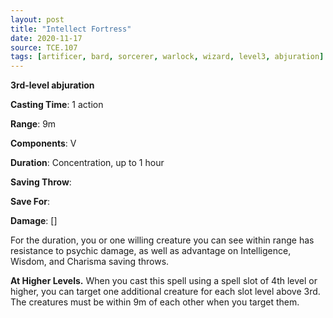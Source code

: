 ```yaml
---
layout: post
title: "Intellect Fortress"
date: 2020-11-17
source: TCE.107
tags: [artificer, bard, sorcerer, warlock, wizard, level3, abjuration]
---
```


**3rd-level abjuration**

**Casting Time**: 1 action

**Range**: 9m

**Components**: V

**Duration**: Concentration, up to 1 hour

**Saving Throw**:

**Save For**:

**Damage**: []

For the duration, you or one willing creature you can see within range has resistance to psychic damage, as well as advantage on Intelligence, Wisdom, and Charisma saving throws.

**At Higher Levels.** When you cast this spell using a spell slot of 4th level or higher, you can target one additional creature for each slot level above 3rd. The creatures must be within 9m of each other when you target them.

